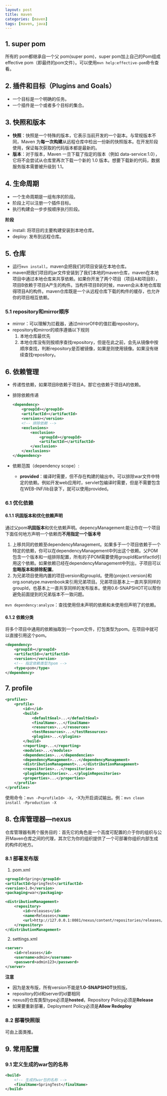 ```yaml
---
layout: post
title: maven
categories: [maven]
tags: [maven, java]
---
```


## 1. super pom

所有的 pom都继承自一个父 pom(super pom)，super pom加上自己的Pom组成effective pom（即最终的pom文件）。可以使用`mvn help:effective-pom`命令查看。

## 2. 插件和目标（Plugins and Goals）

- 一个目标是一个明确的任务。
- 一个插件是一个或者多个目标的集合。

## 3. 快照和版本

- **快照**：快照是一个特殊的版本，它表示当前开发的一个副本。与常规版本不同，Maven 为**每一次构建**从远程仓库中检出一份新的快照版本。在开发阶段使用，保证每次获取的代码版本都是最新的。
- **版本**：对于版本，Maven 一旦下载了指定的版本（例如 data-service:1.0），它将不会尝试从仓库里再次下载一个新的 1.0 版本。想要下载新的代码，数据服务版本需要被升级到 1.1。

## 4. 生命周期

- 一个生命周期是一组有序的阶段。
- 阶段上可以注册一个插件目标。
- 执行构建会一步步按顺序执行阶段。

**阶段**

- install:  将项目的主要构建安装到本地仓库。
- deploy: 发布到远程仓库。

## 5. 仓库

- 运行`mvn install`，maven会把我们的项目安装在本地仓库。
- maven把我们项目的jar文件安装到了我们本地的maven仓库，maven在本地项目中通过本地仓库来共享依赖。如果你开发了两个项目（项目A和项目B），项目B依赖于项目A产生的构件。当构件项目B的时候，maven会从本地仓库取得项目A的构件。maven仓库既是一个从远程仓库下载的构件的缓存，也允许你的项目相互依赖。

### 5.1 repository和mirror顺序

- mirror：可以理解为拦截器，通过mirrorOf中的值拦截repository。
- repository和mirror的顺序遵循以下规则
  1. 本地仓库最优先
  2. 本地仓库没有则按顺序查找repository，但是在此之前，会先从镜像中按顺序查找，判断repository是否被镜像，如果是则使用镜像。如果没有继续查找repository。

## 6. 依赖管理

- 传递性依赖，如果项目B依赖于项目A，那它也依赖于项目A的依赖。

- 排除依赖传递

  ```xml
  <dependency>
      <groupId></groupId>
      <artifactId></artifactId>
      <version></version>
      <!-- 排除依赖 -->
      <exclusions>
          <exclusion>
              <groupId></groupId>
              <artifactId></artifactId>
          </exclusion>
      </exclusions>
  </dependency>
  ```

- 依赖范围（dependency scope）:
  - **provided**：编译时需要，但不存在构建的输出中。可以排除war文件中特定的依赖。例如开发web应用时，servlet包编译时需要，但是不需要包含在WEB-INF/lib目录下，就可以使用provided。

### 6.1 优化依赖

#### 6.1.1 巩固版本和优化依赖声明

通过父pom**巩固版本**和优化依赖声明。depencyManagement:能让你在一个项目下面任何地方声明一个依赖而**不用指定一个版本号**

1. 上移共同的依赖至dependencyManagement。如果多于一个项目依赖于一个特定的依赖，你可以在dependencyManagement中列出这个依赖。父POM包含一个版本和一组排除配置，所有的子POM需要使用groupId和artifactId引用这个依赖。如果依赖已经在dependencyManagement中列出，子项目可以**忽略版本和排除配置**。
2. 为兄弟项目使用内置的项目version和groupId。使用{project.version}和org.sonatype.mavenbook来引用兄弟项目。兄弟项目基本上一直共享同样的groupId，也基本上一直共享同样的发布版本。使用0.6-SNAPSHOT可以帮你避免前面提到的兄弟版本不一致问题。

`mvn dependency:analyze`：查找使用但未声明的依赖和未使用但声明了的依赖。

#### 6.1.2 依赖分类

将多个项目中通用的依赖抽取到一个pom文件，打包类型为pom。在项目中就可以直接引用这个pom。

```xml
<dependency>
    <groupId></groupId>
    <artifactId></artifactId>
    <version></version>
    <!-- 指定依赖类型为pom -->
    <type>pom</type>
</dependency>
```

## 7. profile

```xml
<profiles>
    <profile>
        <id></id>
        <build>
            <defaultGoal>...</defaultGoal>
            <finalName>...</finalName>
            <resources>...</resources>
            <testResources>...</testResources>
            <plugins>...</plugins>
        </build>
        <reporting>...</reporting>
        <modules>...</modules>
        <dependencies>...</dependencies>
        <dependencyManagement>...</dependencyManagement>
        <distributionManagement>...</distributionManagement>
        <repositories>...</repositories>
        <pluginRepositories>...</pluginRepositories>
        <properties>...</properties>
    </profile>
</profiles>
```

使用命令：`mvn -P<profileId> -X`，-X为开启调试输出。例：`mvn clean install -Pproduction -X`

## 8. 仓库管理器—nexus

仓库管理器有两个服务目的：首先它的角色是一个高度可配置的介于你的组织与公开Maven仓库之间的代理，其次它为你的组织提供了一个可部署你组织内部生成的构件的地方。

### 8.1 部署发布版

1. pom.xml

  ```xml
  <groupId>Spring</groupId>
  <artifactId>SpringTest</artifactId>
  <version>1.0</version>
  <packaging>war</packaging>

  <distributionManagement>
      <repository>
          <id>releases</id>
          <name>Releases</name>
          <url>http://127.0.0.1:8081/nexus/content/repositories/releases/</url>
      </repository>
  </distributionManagement>
  ```

2. settings.xml

  ```xml
  <server>
      <id>releases</id>
      <username>admin</username>
      <password>admin123</password>
  </server>
  ```

**注意**

- 因为是发布版，所有version不能是**1.0-SNAPSHOT**快照版。
- repository的id和server的id要相同
- nexus的仓库类型type必须是**hosted**，Repository Policy必须是**Release**
- 如果要重新部署，Deployment Policy必须是**Allow Redeploy**

### 8.2 部署快照版

可由上面类推。

## 9. 常用配置

### 9.1 定义生成的war包的名称

```xml
<build>
    <!-- 生成的war包的名称 -->
    <finalName>SpringTest</finalName>
</build>
```

